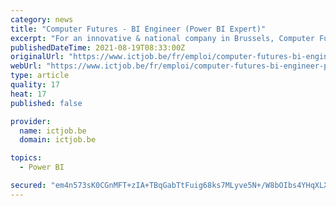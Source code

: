 ```yaml
---
category: news
title: "Computer Futures - BI Engineer (Power BI Expert)"
excerpt: "For an innovative & national company in Brussels, Computer Futures is looking for a freelance BI Engineer (Power BI Expert) with interests in the Telecom industry. The contract is full-time and to start ASAP. The competence center is responsible for the ..."
publishedDateTime: 2021-08-19T08:33:00Z
originalUrl: "https://www.ictjob.be/fr/emploi/computer-futures-bi-engineer-power-bi-expert/1-148022"
webUrl: "https://www.ictjob.be/fr/emploi/computer-futures-bi-engineer-power-bi-expert/1-148022"
type: article
quality: 17
heat: 17
published: false

provider:
  name: ictjob.be
  domain: ictjob.be

topics:
  - Power BI

secured: "em4n573sK0CGnMFT+zIA+TBqGabTtFuig68ks7MLyve5N+/W8bOIbs4YHqXLXRnA5aItjPVTZFT2O/2uQrkqee+TncLyMYtnbLm8/SUszsPvl2f/iIv3pyT0Ky5vZRId83+a3B6c6MimEcePWCeyccOGk3ejc6Yod03NBmBvjaPfeLbxqAlUxE5Sd6yuJCh0LAZP1eQ3lGQ9dCIiDFxUvhPFzVlndnaxarS6IYCam4dnwes0Hm2IYnDBdfqyRELg7JvVFV/tIGIo5oSwaMhXAKjfGKqPT6Uauth27u2tBNGdIZmjVGl9oK5avw35xrkV7l7UXOzwQDfPdozamMu8jt6UfbeMEDv7hTueFvp6thY=;gCldrv2pFuFnTJ4dJp5urQ=="
---
```


